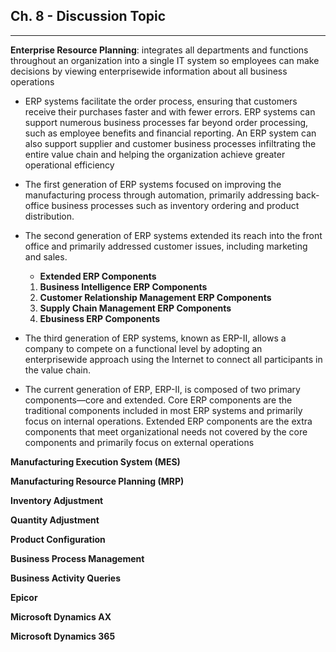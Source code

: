 ## **Ch. 8 - Discussion Topic**
---
**Enterprise Resource Planning**: integrates all departments and functions throughout an organization into a single IT system so employees can make decisions by viewing enterprisewide information about all business operations

- ERP systems facilitate the order process, ensuring that customers receive their purchases faster and with fewer errors. ERP systems can support numerous business processes far beyond order processing, such as employee benefits and financial reporting. An ERP system can also support supplier and customer business processes infiltrating the entire value chain and helping the organization achieve greater operational efficiency

- The first generation of ERP systems focused on improving the manufacturing process through automation, primarily addressing back-office business processes such as inventory ordering and product distribution.
- The second generation of ERP systems extended its reach into the front office and primarily addressed customer issues, including marketing and sales.
  - **Extended ERP Components**
  1. **Business Intelligence ERP Components**
  2. **Customer Relationship Management ERP Components**
  3. **Supply Chain Management ERP Components**
  4. **Ebusiness ERP Components**
- The third generation of ERP systems, known as ERP-II, allows a company to compete on a functional level by adopting an enterprisewide approach using the Internet to connect all participants in the value chain.

- The current generation of ERP, ERP-II, is composed of two primary components—core and extended. Core ERP components are the traditional components included in most ERP systems and primarily focus on internal operations. Extended ERP components are the extra components that meet organizational needs not covered by the core components and primarily focus on external operations


**Manufacturing Execution System (MES)**

**Manufacturing Resource Planning (MRP)**

**Inventory Adjustment**

**Quantity Adjustment**

**Product Configuration**

**Business Process Management**

**Business Activity Queries**

**Epicor**

**Microsoft Dynamics AX**

**Microsoft Dynamics 365**
